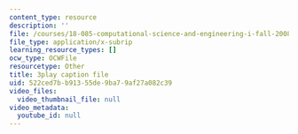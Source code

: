 ```yaml
---
content_type: resource
description: ''
file: /courses/18-085-computational-science-and-engineering-i-fall-2008/522ced7bb91355de9ba79af27a082c39_tkyv1D1tZGg.vtt
file_type: application/x-subrip
learning_resource_types: []
ocw_type: OCWFile
resourcetype: Other
title: 3play caption file
uid: 522ced7b-b913-55de-9ba7-9af27a082c39
video_files:
  video_thumbnail_file: null
video_metadata:
  youtube_id: null
---
```

